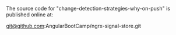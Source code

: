 The source code for "change-detection-strategies-why-on-push" is published online at:

git@github.com:AngularBootCamp/ngrx-signal-store.git
